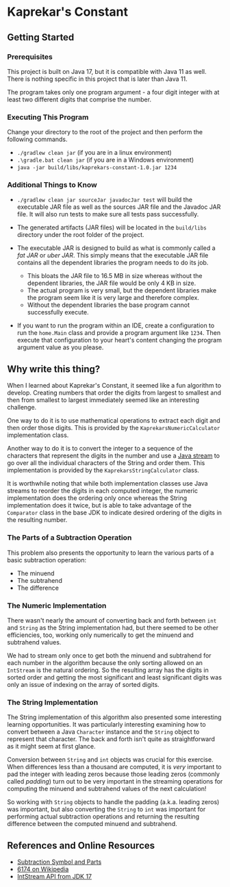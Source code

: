 # Kaprekar's Constant

## Getting Started

### Prerequisites

This project is built on Java 17, but it is compatible with Java 11
as well. There is nothing specific in this project that is later
than Java 11.

The program takes only one program argument - a four digit integer
with at least two different digits that comprise the number.

### Executing This Program

Change your directory to the root of the project and then perform
the following commands.

* `./gradlew clean jar` (if you are in a linux environment)
* `.\gradle.bat clean jar` (if you are in a Windows environment)
* `java -jar build/libs/kaprekars-constant-1.0.jar 1234`

### Additional Things to Know

* `./gradlew clean jar sourceJar javadocJar test` will build the
  executable JAR file as well as the sources JAR file and the
  Javadoc JAR file. It will also run tests to make sure all tests
  pass successfully.

* The generated artifacts (JAR files) will be located in the
  `build/libs` directory under the root folder of the project.

* The executable JAR is designed to build as what is commonly called
  a _fat JAR_ or _uber JAR_. This simply means that the executable
  JAR file contains all the dependent libraries the program needs to
  do its job.
    * This bloats the JAR file to 16.5 MB in size whereas without
      the dependent libraries, the JAR file would be only 4 KB in
      size.
    * The actual program is very small, but the dependent libraries
      make the program seem like it is very large and therefore
      complex.
    * Without the dependent libraries the base program cannot
      successfully execute.

* If you want to run the program within an IDE, create a
  configuration to run the `home.Main` class and provide a program
  argument like `1234`. Then execute that configuration to your
  heart's content changing the program argument value as you please.

## Why write this thing?

When I learned about Kaprekar's Constant, it seemed like a fun
algorithm to develop. Creating numbers that order the digits from
largest to smallest and then from  smallest to largest immediately
seemed like an interesting challenge.

One way to do it is to use mathematical operations to extract each
digit and then order those digits. This is provided by the
`KaprekarsNumericCalculator` implementation class.

Another way to do it is to convert the integer to a sequence of the
characters that represent the digits in the number and use a
[Java stream](https://www.baeldung.com/java-8-streams-introduction)
to go over all the individual characters of the String and order
them. This implementation is provided by the
`KaprekarsStringCalculator` class.

It is worthwhile noting that while both implementation classes use
Java streams to reorder the digits in each computed integer, the
numeric implementation does the ordering only once whereas the
String implementation does it twice, but is able to take advantage
of the `Comparator` class in the base JDK to indicate desired
ordering of the digits in the resulting number.

### The Parts of a Subtraction Operation

This problem also presents the opportunity to learn the various
parts of a basic subtraction operation:

* The minuend
* The subtrahend
* The difference

### The Numeric Implementation

There wasn't nearly the amount of converting back and forth between
`int` and `String` as the String implementation had, but there
seemed to be other efficiencies, too, working only numerically to
get the minuend and subtrahend values.

We had to stream only once to get both the minuend and subtrahend
for each number in the algorithm because the only sorting allowed on
an `IntStream` is the natural ordering. So the resulting array has
the digits in sorted order and getting the most significant and
least significant digits was only an issue of indexing on the array
of sorted digits.

### The String Implementation

The String implementation of this algorithm also presented some
interesting learning opportunities. It was particularly interesting
examining how to convert between a Java `Character` instance and the
`String` object to represent that character. The back and forth
isn't quite as straightforward as it might seem at first glance.

Conversion between `String` and `int` objects was crucial for this
exercise. When differences less than a thousand are computed, it is
_very_ important to pad the integer with leading zeros because those
leading zeros (commonly called _padding_) turn out to be very
important in the streaming operations for computing the minuend and
subtrahend values of the next calculation!

So working with `String` objects to handle the padding (a.k.a.
leading zeros) was important, but also converting the `String` to
`int` was important for performing actual subtraction operations and
returning the resulting difference between the computed minuend and
subtrahend.

## References and Online Resources

* [Subtraction Symbol and Parts](https://byjus.com/maths/subtraction/#Subtraction-Meaning)
* [6174 on Wikipedia](https://en.wikipedia.org/wiki/6174)
* [IntStream API from JDK 17](https://docs.oracle.com/en/java/javase/17/docs/api/java.base/java/util/stream/IntStream.html)
